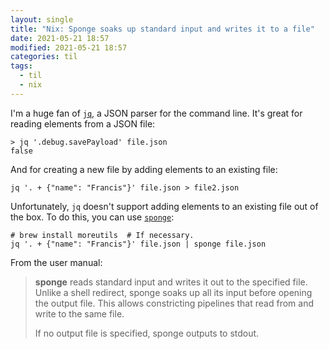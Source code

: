 ```yaml
---
layout: single
title: "Nix: Sponge soaks up standard input and writes it to a file"
date: 2021-05-21 18:57
modified: 2021-05-21 18:57
categories: til
tags:
  - til
  - nix
---
```


I'm a huge fan of [`jq`](https://stedolan.github.io/jq/), a JSON parser for the command line. It's great for reading elements from a JSON file:

```shell
> jq '.debug.savePayload' file.json
false
```

And for creating a new file by adding elements to an existing file:

```she
jq '. + {"name": "Francis"}' file.json > file2.json
```

Unfortunately, `jq` doesn't support adding elements to an existing file out of the box. To do this, you can use [`sponge`](https://linux.die.net/man/1/sponge):

```shell
# brew install moreutils  # If necessary.
jq '. + {"name": "Francis"}' file.json | sponge file.json
```

From the user manual:

> **sponge** reads standard input and writes it out to the specified file. Unlike a shell redirect, sponge soaks up all its input before opening the output file. This allows constricting pipelines that read from and write to the same file.
>
> If no output file is specified, sponge outputs to stdout.
